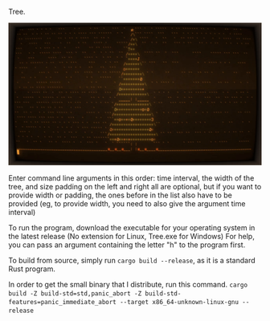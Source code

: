Tree.

![A christmas tree in the terminal cool-retro-term](media/tree.gif)

Enter command line arguments in this order: time interval, the width of the tree, and size padding on the left and right
all are optional, but if you want to provide width or padding, the ones before in the list also have to be provided
(eg, to provide width, you need to also give the argument time interval)

To run the program, download the executable for your operating system in the latest release (No extension for Linux, Tree.exe for Windows)
For help, you can pass an argument containing the letter "h" to the program first.

To build from source, simply run `cargo build --release`, as it is a standard Rust program.

In order to get the small binary that I distribute, run this command.
```cargo build -Z build-std=std,panic_abort -Z build-std-features=panic_immediate_abort --target x86_64-unknown-linux-gnu --release```
